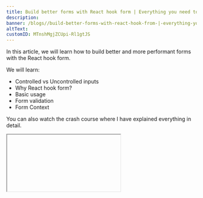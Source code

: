 ```yaml
---
title: Build better forms with React hook form | Everything you need to know
description:
banner: /blogs//build-better-forms-with-react-hook-from-|-everything-you-need-to-know/banner.png
altText:
customID: MTnshMgjZCUpi-Rl1gtJS
---
```


In this article, we will learn how to build better and more performant forms with the React hook form.

We will learn:

- Controlled vs Uncontrolled inputs
- Why React hook form?
- Basic usage
- Form validation
- Form Context

You can also watch the crash course where I have explained everything in detail.

<!-- - NOTE: Need to add video id -->
<Iframe videoID='' />

## Controlled vs Uncontrolled inputs

A controlled input is an input whose value is controlled by React. In other words, the value of the input is stored in the state of the component and is updated via the `onChange` handler.

```javascript
import React, { useState } from 'react'

function ControlledInput() {
	const [inputValue, setInputValue] = useState('')

	const handleInputChange = event => {
		setInputValue(event.target.value)
	}

	return <input type='text' value={inputValue} onChange={handleInputChange} />
}
```

On the other hand, an uncontrolled input is an input whose value is not controlled by React. In other words, the value of the input is stored in the DOM and is updated via the `ref` attribute.

```javascript
import React, { useRef } from 'react'

function UncontrolledInput() {
	const inputRef = useRef()

	const handleButtonClick = () => {
		alert(`Input value: ${inputRef.current.value}`)
	}

	return (
		<div>
			<input type='text' ref={inputRef} />
			<button onClick={handleButtonClick}>Get Value</button>
		</div>
	)
}
```

React state rerender the component whenever the state changes. So, if we have a form with many inputs, then it will rerender the component whenever the user types something in the input field. This will cause performance issues.
But, with uncontrolled inputs, we can avoid this issue because ref doesn't cause the component to rerender.

## Why React hook form?

1. Performance(because of uncontrolled inputs)
2. Easy to use
3. Easy to integrate with UI libraries like Material UI, Chakra UI, etc.
4. Validation out of the box or integration with Yup, Joi, etc.

## Starter code

Use the repo to follow along. [repo](https://github.com/thatanjan/react-hook-form-yt)
Or you can install the `react-hook-form` package in your project.
Also, I am going to use Chakra UI for styling. You can use any UI library or your custom styles.

## Basic usage

Go to the `Myform` component file and you should see a basic form.

<!-- NOTE: Need to add an image of the form -->

### Registering inputs

This library works by registering inputs to the form using a hook called `useForm`

```javascript
import { useForm } from 'react-hook-form'

const { register } = useForm()
```

The `register` function is used to register the input to the form. And we need to call it to all the input and spread the return object. The first argument has to be

```javascript
<Input id='name' placeholder='Name' {...register('name')} />
```

### Submitting the form

To submit the form, we need to call the `handleSubmit` function from the `useForm` hook.

```javascript
const {
	handleSubmit,
	formState: { isSubmitting }, // A state for displaying loading indicator
} = useForm()

const sleep = ms => new Promise(resolve => setTimeout(resolve, ms))

// submit handler
const onSubmit = async data => {
	await sleep(2000)
	if (data) {
		alert(JSON.stringify(data))
	} else {
		alert('There is an error')
	}
}

const MyForm = () => {
	return (
		<form onSubmit={handleSubmit(onSubmit)}>
			{/* form inputs */}
			{/* more form inputs */}
			<Button type='submit' isLoading={isSubmitting}>
				Submit
			</Button>
		</form>
	)
}
```

**Explanation**:

1. We are using the `sleep` function to simulate an API call.
2. The `handleSubmit` function takes a callback function as an argument. This callback function will be called when the form is submitted.
3. The `handleSubmit` function will pass the form data to the callback function as an argument and we will display the data.

### Default values

You can add default values to the form using the `defaultValues` prop of the `useForm` hook.

```javascript
const { register } = useForm({
	defaultValues: {
		name: 'Jane',
		gender: 'female',
		email: 'Jane@gmail.om',
		password: '123456',
	},
})
```

### Getting form values

You can do it in two ways. Using the watch function or using the `getValues` function.

```javascript
const { watch, getValues } = useForm()

watch('name') // watch a single input
watch(['name', 'email']) // watch multiple inputs
watch() // watch all inputs

getValues('name') // watch a single input
getValues(['name', 'email']) // watch multiple inputs
getValues() // watch all inputs
```

**Explanation**:

1. The `watch` function will cause a rerender of the component where it is called whenever the value of the input changes. Similar to the react state. Use the `useWatch` hook for reducing rerenders.
2. The `getValues` function will return the value of the input. It will not cause a rerender. You want to use this inside an event handler like `onClick`.

You can also add onChange handlers to inputs.

```javascript
const { register } = useForm()

<Input
	id='name'
	placeholder='Name'
	{...register('name', {
		onChange: e => console.log(e.target.value),
	})}
/>
```

### Form validation

You can validate the form using the `register` function as a second parameter.

```javascript
const Myform = () => {
	const { register, errors } = useForm()
	return (
		<form>
			<FormControl isInvalid={errors.name}>
				<FormLabel htmlFor='name'>Name</FormLabel>
				<Input
					id='name'
					placeholder='Name'
					{...register('name', {
						required: 'This field is required',
						minLength: {
							value: 10,
							message: 'Minimum length should be 10',
						},
					})}
				/>
				<FormErrorMessage>{errors.name && errors.name.message}</FormErrorMessage>
			</FormControl>
			<FormControl isInvalid={errors.gender}>
				<FormLabel htmlFor='gender'>Gender</FormLabel>
				<Select
					placeholder='Gender'
					{...register('gender', { required: 'This field is required' })}
				>
					<option value='male'>Male</option>
					<option value='female'>Female</option>
				</Select>
				<FormErrorMessage>
					{errors.gender && errors.gender.message}
				</FormErrorMessage>
			</FormControl>
		</form>
	)
}
```

**Explanation**:

1. The `errors` object will contain all the errors of the form. You can use it to display the error message.
2. The `isInvalid` prop of the `FormControl` component will display the error message if the input is invalid. Only needed if you use Chakra UI.

Learn more about validation from [here](https://react-hook-form.com/docs/useform/register#registerRef).

### Form State

You can get the form state using the `formState` object coming from `useform`.

```javascript
const { formState } = useForm()
```

Some of the useful Properties:

- `isDirty`
- `isSubmitSuccessful`
- `isSubmitting`
- `isValid`
- `errors`
- `dirtyFields`

Learn more about form state from [here](https://react-hook-form.com/docs/useform/formstate).

### Form Context

You can create a form context which is a global state using the `useFormContext` hook.
This can be useful when you have nested forms or you are trying to build multi-step forms.

- **Wrapper component**

```javascript
const App = () => {
	const formMethods = useForm({
		defaultValues: {
			companyName: 'Google',
		},
	})

	return (
		<FormProvider {...formMethods}>
			<MyFormWithContext />
			<MyForm />
		</FormProvider>
	)
}
```

- **Child component**

```javascript
	const {
		handleSubmit,
		formState: { errors, isSubmitting, isValid },
		register,
	} = useFormContext()

	const Form () => {
	    // components
	}
```

**Explanation**:

- We are using the `FormProvider` component to wrap the form components and spread the return object of the `useForm` hook.
- We are using the `useFormContext` hook to get the form context in the child component. It will return the same object as the `useForm` hook.
- The process is very similar to react context.

Learn more about form context from [here](https://react-hook-form.com/docs/useformcontext).

To learn more about this, I would recommend checking my crash course.
